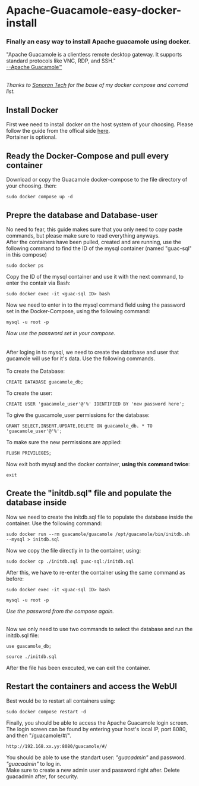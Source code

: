 # Apache-Guacamole-easy-docker-install
### Finally an easy way to install Apache guacamole using docker. <br />
"Apache Guacamole is a clientless remote desktop gateway. It supports standard protocols like VNC, RDP, and SSH." <br /> [--Apache Guacamole™](https://guacamole.apache.org) <br />  <br /> 

*Thanks to [Sonoran Tech](https://www.youtube.com/@SonoranTech-hf5hf) for the base of my docker compose and comand list.*

## Install Docker
First wee need to install docker on the host system of your choosing. Please follow the guide from the offical side [here](https://docs.docker.com/engine/install/).<br />
Portainer is optional.

## Ready the Docker-Compose and pull every container
Download or copy the Guacamole docker-compose to the file directory of your choosing. then:

```
sudo docker compose up -d
```
## Prepre the database and  Database-user
No need to fear, this guide makes sure that you only need to copy paste commands, but please make sure to read everything anyways.<br />
After the containers have been pulled, created and are running, use the following command to find the ID of the mysql container (named "guac-sql" in this compose) 

```
sudo docker ps
```
Copy the ID of the mysql container and use it with the next command, to enter the contair via Bash:

```
sudo docker exec -it <guac-sql ID> bash
```
Now we need to enter in to the mysql command field using the password set in the Docker-Compose, using the following command:

```
mysql -u root -p 
```
*Now use the password set in your compose.* <br /> <br /> <br />
After loging in to mysql, we need to create the datatbase and user that gucamole will use for it's data. Use the following commands.<br /> <br />
To create the Database:
```
CREATE DATABASE guacamole_db;
```
To create the user:
```
CREATE USER 'guacamole_user'@'%' IDENTIFIED BY 'new password here';
```
To give the guacamole_user permissions for the database:
```
GRANT SELECT,INSERT,UPDATE,DELETE ON guacamole_db. * TO 'guacamole_user'@'%';
```

To make sure the new permissions are applied:
```
FLUSH PRIVILEGES;
```

Now exit both mysql and the docker container, **using this command twice**:
```
exit
```
## Create the "initdb.sql" file and populate the database inside
Now we need to create the initdb.sql file to populate the database inside the container. Use the following command:
```
sudo docker run --rm guacamole/guacamole /opt/guacamole/bin/initdb.sh --mysql > initdb.sql
```
Now we copy the file directly in to the container, using:
```
sudo docker cp ./initdb.sql guac-sql:/initdb.sql
```
After this, we have to re-enter the container using the same command as before:
```
sudo docker exec -it <guac-sql ID> bash
```
```
mysql -u root -p 
```
*Use the password from the compose again.* <br /> <br />

Now we only need to use two commands to select the database and run the initdb.sql file:
```
use guacamole_db;
```
```
source ./initdb.sql
```

After the file has been executed, we can exit the container.
## Restart the containers and access the WebUI
Best would be to restart all containers using:

```
sudo docker compose restart -d
```
Finally, you should be able to access the Apache Guacamole login screen. <br />
The login screen can be found by entering your host's local IP, port 8080, and then "/guacamole/#/".

```
http://192.168.xx.yy:8080/guacamole/#/
```
You should be able to use the standart user: *"guacadmin"* and password. *"guacadmin"* to log in.  <br />
Make sure to create a new admin user and password right after. Delete guacadmin after, for security.
